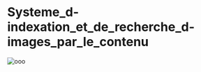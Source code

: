 # Systeme_d-indexation_et_de_recherche_d-images_par_le_contenu
![ooo](https://user-images.githubusercontent.com/114807981/213711441-9b432c87-9be0-4ec5-9dda-7aada1468515.PNG)
